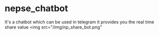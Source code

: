 # nepse_chatbot
It's a chatbot which can be used in telegram it provides you the real time share value
<img src="/img/np_share_bot.png"
